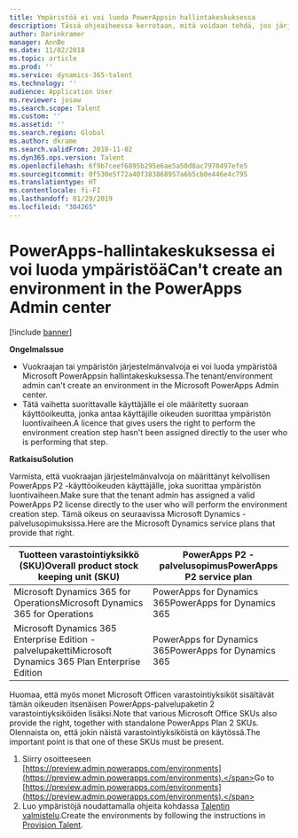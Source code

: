 ```yaml
---
title: Ympäristöä ei voi luoda PowerAppsin hallintakeskuksessa
description: Tässä ohjeaiheessa kerrotaan, mitä voidaan tehdä, jos järjestelmänvalvoja ei voi luoda ympäristöä Microsoft PowerAppsin hallintakeskuksessa.
author: Darinkramer
manager: AnnBe
ms.date: 11/02/2018
ms.topic: article
ms.prod: ''
ms.service: dynamics-365-talent
ms.technology: ''
audience: Application User
ms.reviewer: josaw
ms.search.scope: Talent
ms.custom: ''
ms.assetid: ''
ms.search.region: Global
ms.author: dkrame
ms.search.validFrom: 2018-11-02
ms.dyn365.ops.version: Talent
ms.openlocfilehash: 6f9b7ceef6895b295e6ae5a50d8ac7970497efe5
ms.sourcegitcommit: 0f530e5f72a40f383868957a6b5cb0e446e4c795
ms.translationtype: HT
ms.contentlocale: fi-FI
ms.lasthandoff: 01/29/2019
ms.locfileid: "304265"
---
```

# <a name="cant-create-an-environment-in-the-powerapps-admin-center"></a><span data-ttu-id="fc0b5-103">PowerApps-hallintakeskuksessa ei voi luoda ympäristöä</span><span class="sxs-lookup"><span data-stu-id="fc0b5-103">Can't create an environment in the PowerApps Admin center</span></span>

[!include [banner](includes/banner.md)]

<span data-ttu-id="fc0b5-104">**Ongelma**</span><span class="sxs-lookup"><span data-stu-id="fc0b5-104">**Issue**</span></span>

- <span data-ttu-id="fc0b5-105">Vuokraajan tai ympäristön järjestelmänvalvoja ei voi luoda ympäristöä Microsoft PowerAppsin hallintakeskuksessa.</span><span class="sxs-lookup"><span data-stu-id="fc0b5-105">The tenant/environment admin can't create an environment in the Microsoft PowerApps Admin center.</span></span>
- <span data-ttu-id="fc0b5-106">Tätä vaihetta suorittavalle käyttäjälle ei ole määritetty suoraan käyttöoikeutta, jonka antaa käyttäjille oikeuden suorittaa ympäristön luontivaiheen.</span><span class="sxs-lookup"><span data-stu-id="fc0b5-106">A licence that gives users the right to perform the environment creation step hasn't been assigned directly to the user who is performing that step.</span></span>

<span data-ttu-id="fc0b5-107">**Ratkaisu**</span><span class="sxs-lookup"><span data-stu-id="fc0b5-107">**Solution**</span></span>

<span data-ttu-id="fc0b5-108">Varmista, että vuokraajan järjestelmänvalvoja on määrittänyt kelvollisen PowerApps P2 -käyttöoikeuden käyttäjälle, joka suorittaa ympäristön luontivaiheen.</span><span class="sxs-lookup"><span data-stu-id="fc0b5-108">Make sure that the tenant admin has assigned a valid PowerApps P2 license directly to the user who will perform the environment creation step.</span></span> <span data-ttu-id="fc0b5-109">Tämä oikeus on seuraavissa Microsoft Dynamics -palvelusopimuksissa.</span><span class="sxs-lookup"><span data-stu-id="fc0b5-109">Here are the Microsoft Dynamics service plans that provide that right.</span></span>

| <span data-ttu-id="fc0b5-110">Tuotteen varastointiyksikkö (SKU)</span><span class="sxs-lookup"><span data-stu-id="fc0b5-110">Overall product stock keeping unit (SKU)</span></span>       | <span data-ttu-id="fc0b5-111">PowerApps P2 -palvelusopimus</span><span class="sxs-lookup"><span data-stu-id="fc0b5-111">PowerApps P2 service plan</span></span>  |
|------------------------------------------------|----------------------------|
| <span data-ttu-id="fc0b5-112">Microsoft Dynamics 365 for Operations</span><span class="sxs-lookup"><span data-stu-id="fc0b5-112">Microsoft Dynamics 365 for Operations</span></span>          | <span data-ttu-id="fc0b5-113">PowerApps for Dynamics 365</span><span class="sxs-lookup"><span data-stu-id="fc0b5-113">PowerApps for Dynamics 365</span></span> |
| <span data-ttu-id="fc0b5-114">Microsoft Dynamics 365 Enterprise Edition -palvelupaketti</span><span class="sxs-lookup"><span data-stu-id="fc0b5-114">Microsoft Dynamics 365 Plan Enterprise Edition</span></span> | <span data-ttu-id="fc0b5-115">PowerApps for Dynamics 365</span><span class="sxs-lookup"><span data-stu-id="fc0b5-115">PowerApps for Dynamics 365</span></span> |

<span data-ttu-id="fc0b5-116">Huomaa, että myös monet Microsoft Officen varastointiyksiköt sisältävät tämän oikeuden itsenäisen PowerApps-palvelupaketin 2 varastointiyksiköiden lisäksi.</span><span class="sxs-lookup"><span data-stu-id="fc0b5-116">Note that various Microsoft Office SKUs also provide the right, together with standalone PowerApps Plan 2 SKUs.</span></span> <span data-ttu-id="fc0b5-117">Olennaista on, että jokin näistä varastointiyksiköistä on käytössä.</span><span class="sxs-lookup"><span data-stu-id="fc0b5-117">The important point is that one of these SKUs must be present.</span></span>

1. <span data-ttu-id="fc0b5-118">Siirry osoitteeseen [https://preview.admin.powerapps.com/environments](https://preview.admin.powerapps.com/environments).</span><span class="sxs-lookup"><span data-stu-id="fc0b5-118">Go to [https://preview.admin.powerapps.com/environments](https://preview.admin.powerapps.com/environments).</span></span>
2. <span data-ttu-id="fc0b5-119">Luo ympäristöjä noudattamalla ohjeita kohdassa [Talentin valmistelu](https://docs.microsoft.com/en-us/dynamics365/unified-operations/talent/provisioning-talent).</span><span class="sxs-lookup"><span data-stu-id="fc0b5-119">Create the environments by following the instructions in [Provision Talent](https://docs.microsoft.com/en-us/dynamics365/unified-operations/talent/provisioning-talent).</span></span>

